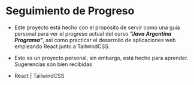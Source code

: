 # Seguimiento de Progreso

- Este proyecto está hecho con el propósito de servir como una guía personal para ver el progreso actual del curso ***"Java Argentina Programa"***, así como practicar el desarrollo de aplicaciones web empleando React junto a TailwindCSS.

- Esto es un proyecto personal, sin embargo, está hecho para aprender. Sugerencias son bien recibidas

- React | TailwindCSS